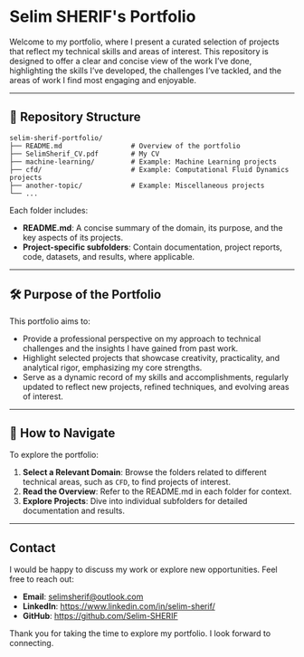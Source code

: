 # Selim SHERIF's Portfolio

Welcome to my portfolio, where I present a curated selection of projects that reflect my technical skills and areas of interest. This repository is designed to offer a clear and concise view of the work I’ve done, highlighting the skills I’ve developed, the challenges I’ve tackled, and the areas of work I find most engaging and enjoyable.

---

## 📂 Repository Structure

```
selim-sherif-portfolio/
├── README.md                 # Overview of the portfolio
├── SelimSherif_CV.pdf        # My CV
├── machine-learning/         # Example: Machine Learning projects
├── cfd/                      # Example: Computational Fluid Dynamics projects
├── another-topic/            # Example: Miscellaneous projects
└── ...
```
Each folder includes:

- **README.md**: A concise summary of the domain, its purpose, and the key aspects of its projects.
- **Project-specific subfolders**: Contain documentation, project reports, code, datasets, and results, where applicable.

---

## 🛠 Purpose of the Portfolio

This portfolio aims to:

- Provide a professional perspective on my approach to technical challenges and the insights I have gained from past work.
- Highlight selected projects that showcase creativity, practicality, and analytical rigor, emphasizing my core strengths.
- Serve as a dynamic record of my skills and accomplishments, regularly updated to reflect new projects, refined techniques, and evolving areas of interest.

---

## 🧭 How to Navigate

To explore the portfolio:

1. **Select a Relevant Domain**: Browse the folders related to different technical areas, such as `CFD`, to find projects of interest.
2. **Read the Overview**: Refer to the README.md in each folder for context.
3. **Explore Projects**: Dive into individual subfolders for detailed documentation and results.

---

## Contact

I would be happy to discuss my work or explore new opportunities. Feel free to reach out:

- **Email**: selimsherif@outlook.com
- **LinkedIn**: https://www.linkedin.com/in/selim-sherif/
- **GitHub**: https://github.com/Selim-SHERIF

Thank you for taking the time to explore my portfolio. I look forward to connecting.

